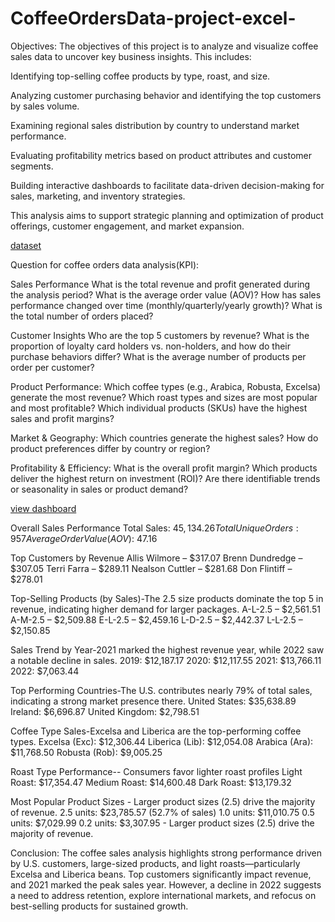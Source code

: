 # CoffeeOrdersData-project-excel-

Objectives:
The objectives of this project is to analyze and visualize coffee sales data to uncover key business insights. This includes:

Identifying top-selling coffee products by type, roast, and size.

Analyzing customer purchasing behavior and identifying the top customers by sales volume.

Examining regional sales distribution by country to understand market performance.

Evaluating profitability metrics based on product attributes and customer segments.

Building interactive dashboards to facilitate data-driven decision-making for sales, marketing, and inventory strategies.

This analysis aims to support strategic planning and optimization of product offerings, customer engagement, and market expansion.



<a href="https://github.com/kaliyaperumal-ca/CoffeeOrdersData-project-excel-/blob/main/coffeeOrdersData-project%20excel%20(1).xlsx">dataset</a>




Question for coffee orders data analysis(KPI):

 Sales Performance
What is the total revenue and profit generated during the analysis period?
What is the average order value (AOV)?
How has sales performance changed over time (monthly/quarterly/yearly growth)?
What is the total number of orders placed?

 Customer Insights
Who are the top 5 customers by revenue?
What is the proportion of loyalty card holders vs. non-holders, and how do their purchase behaviors differ?
What is the average number of products per order per customer?

 Product Performance:
Which coffee types (e.g., Arabica, Robusta, Excelsa) generate the most revenue?
Which roast types and sizes are most popular and most profitable?
Which individual products (SKUs) have the highest sales and profit margins?

 Market & Geography:
Which countries generate the highest sales?
How do product preferences differ by country or region?

Profitability & Efficiency:
What is the overall profit margin?
Which products deliver the highest return on investment (ROI)?
Are there identifiable trends or seasonality in sales or product demand?


<a href="https://github.com/kaliyaperumal-ca/CoffeeOrdersData-project-excel-/blob/main/Screenshot%20(223)copy-imageonline.co-merged%20(4).png">view dashboard</a>

Overall Sales Performance
Total Sales: $45,134.26
Total Unique Orders: 957
Average Order Value (AOV): ~$47.16

Top Customers by Revenue
Allis Wilmore – $317.07
Brenn Dundredge – $307.05
Terri Farra – $289.11
Nealson Cuttler – $281.68
Don Flintiff – $278.01

 Top-Selling Products (by Sales)-The 2.5 size products dominate the top 5 in revenue, indicating higher demand for larger packages.
A-L-2.5 – $2,561.51
A-M-2.5 – $2,509.88
E-L-2.5 – $2,459.16
L-D-2.5 – $2,442.37
L-L-2.5 – $2,150.85

Sales Trend by Year-2021 marked the highest revenue year, while 2022 saw a notable decline in sales.
2019: $12,187.17
2020: $12,117.55
2021: $13,766.11 
2022: $7,063.44 

Top Performing Countries-The U.S. contributes nearly 79% of total sales, indicating a strong market presence there.
United States: $35,638.89 
Ireland: $6,696.87
United Kingdom: $2,798.51

Coffee Type Sales-Excelsa and Liberica are the top-performing coffee types.
Excelsa (Exc): $12,306.44
Liberica (Lib): $12,054.08
Arabica (Ara): $11,768.50
Robusta (Rob): $9,005.25

 Roast Type Performance-- Consumers favor lighter roast profiles
Light Roast: $17,354.47
Medium Roast: $14,600.48
Dark Roast: $13,179.32

Most Popular Product Sizes - Larger product sizes (2.5) drive the majority of revenue.
2.5 units: $23,785.57 (52.7% of sales)
1.0 units: $11,010.75
0.5 units: $7,029.99
0.2 units: $3,307.95 - Larger product sizes (2.5) drive the majority of revenue.

Conclusion:
The coffee sales analysis highlights strong performance driven by U.S. customers, large-sized products, and light roasts—particularly Excelsa and Liberica beans. Top customers significantly impact revenue, and 2021 marked the peak sales year. However, a decline in 2022 suggests a need to address retention, explore international markets, and refocus on best-selling products for sustained growth.









